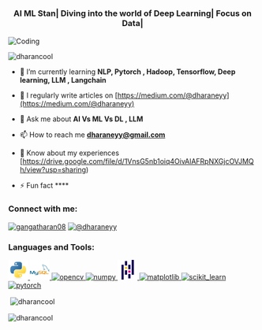 <h3 align="center">AI ML Stan| Diving into the world of Deep Learning| Focus on Data|</h3>
<img align="center" alt="Coding" width="400" src="https://i.pinimg.com/564x/63/77/16/637716721627fbdfc64dfc6171acaad8.jpg">

<p align="left"> <img src="https://komarev.com/ghpvc/?username=dharancool&label=Profile%20views&color=0e75b6&style=flat" alt="dharancool" /> </p>

<p align="left"> </p>

- 🌱 I’m currently learning **NLP, Pytorch , Hadoop, Tensorflow, Deep learning, LLM , Langchain**

- 📝 I regularly write articles on [https://medium.com/@dharaneyy](https://medium.com/@dharaneyy)

- 💬 Ask me about **AI Vs ML Vs DL , LLM**

- 📫 How to reach me **dharaneyy@gmail.com**

- 📄 Know about my experiences [https://drive.google.com/file/d/1VnsG5nb1oiq4OivAlAFRpNXGjcOVJMQh/view?usp=sharing)

- ⚡ Fun fact ****

<h3 align="left">Connect with me:</h3>
<p align="left">
<a href="https://linkedin.com/in/gangatharan08" target="blank"><img align="center" src="https://raw.githubusercontent.com/rahuldkjain/github-profile-readme-generator/master/src/images/icons/Social/linked-in-alt.svg" alt="gangatharan08" height="30" width="40" /></a>
<a href="" target="blank"><img align="center" src="https://raw.githubusercontent.com/rahuldkjain/github-profile-readme-generator/master/src/images/icons/Social/medium.svg" alt="@dharaneyy" height="30" width="40" /></a>
</p>

<h3 align="left">Languages and Tools:</h3>
<p align="left">
  <a href="https://www.python.org" target="_blank" rel="noreferrer">
    <img src="https://raw.githubusercontent.com/devicons/devicon/master/icons/python/python-original.svg" alt="python" width="40" height="40"/>
  </a>
  <a href="https://www.mysql.com/" target="_blank" rel="noreferrer">
    <img src="https://raw.githubusercontent.com/devicons/devicon/master/icons/mysql/mysql-original-wordmark.svg" alt="mysql" width="40" height="40"/>
  </a>
  <a href="https://opencv.org/" target="_blank" rel="noreferrer">
    <img src="https://www.vectorlogo.zone/logos/opencv/opencv-icon.svg" alt="opencv" width="40" height="40"/>
  </a>
  <a href="https://numpy.org/" target="_blank" rel="noreferrer">
    <img src="https://upload.wikimedia.org/wikipedia/commons/3/31/NumPy_logo_2020.svg" alt="numpy" width="40" height="40"/>
  </a>
  <a href="https://pandas.pydata.org/" target="_blank" rel="noreferrer">
    <img src="https://raw.githubusercontent.com/devicons/devicon/2ae2a900d2f041da66e950e4d48052658d850630/icons/pandas/pandas-original.svg" alt="pandas" width="40" height="40"/>
  </a>
  <a href="https://matplotlib.org/" target="_blank" rel="noreferrer">
    <img src="https://upload.wikimedia.org/wikipedia/commons/8/84/Matplotlib_icon.svg" alt="matplotlib" width="40" height="40"/>
  </a>
  <a href="https://scikit-learn.org/" target="_blank" rel="noreferrer">
    <img src="https://upload.wikimedia.org/wikipedia/commons/0/05/Scikit_learn_logo_small.svg" alt="scikit_learn" width="40" height="40"/>
  </a>
  <a href="https://pytorch.org/" target="_blank" rel="noreferrer">
    <img src="https://www.vectorlogo.zone/logos/pytorch/pytorch-icon.svg" alt="pytorch" width="40" height="40"/>
  </a>
</p>


<p>&nbsp;<img align="center" src="https://github-readme-stats.vercel.app/api?username=dharancool&show_icons=true&locale=en" alt="dharancool" /></p>

<p><img align="center" src="https://github-readme-streak-stats.herokuapp.com/?user=dharancool&" alt="dharancool" /></p>
